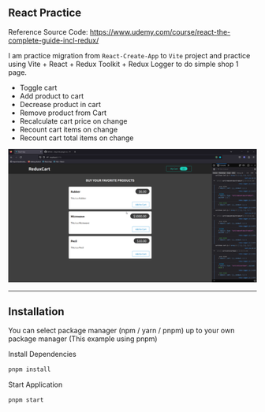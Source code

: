 React Practice
---
Reference Source Code: https://www.udemy.com/course/react-the-complete-guide-incl-redux/
 
I am practice migration from `React-Create-App` to `Vite` project and practice using Vite + React + Redux Toolkit + Redux Logger to do simple shop 1 page.

- Toggle cart
- Add product to cart
- Decrease product in cart
- Remove product from Cart
- Recalculate cart price on change
- Recount cart items on change
- Recount cart total items on change

![](public/preview.gif)

---
Installation
---
You can select package manager (npm / yarn / pnpm) up to your own package manager (This example using pnpm)

Install Dependencies
``` bash
pnpm install
```

Start Application
``` bash
pnpm start
```
